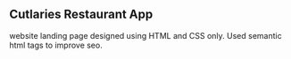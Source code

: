 Cutlaries Restaurant App
------------------------
 website landing page designed using HTML and CSS only.
 Used semantic html tags to improve seo.
 
 
 

    
